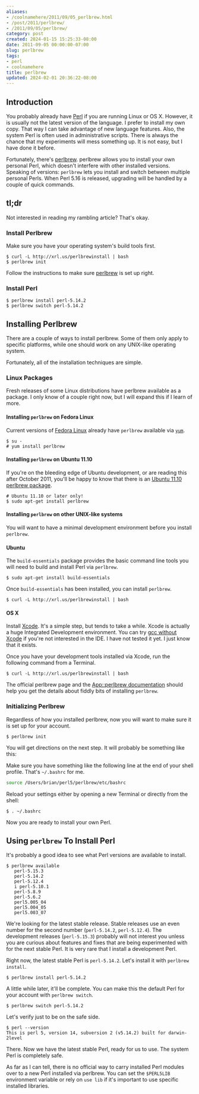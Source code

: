 ```yaml
---
aliases:
- /coolnamehere/2011/09/05_perlbrew.html
- /post/2011/perlbrew/
- /2011/09/05/perlbrew/
category: post
created: 2024-01-15 15:25:33-08:00
date: 2011-09-05 00:00:00-07:00
slug: perlbrew
tags:
- perl
- coolnamehere
title: perlbrew
updated: 2024-02-01 20:36:22-08:00
---
```


<!--more-->

## Introduction

You probably already have [Perl](../../../card/Perl.md) if you are running Linux or OS X. However, it is usually not the latest version of the language. I prefer to install my own copy. That way I can take advantage of new language  features. Also, the system Perl is often used in administrative scripts. There is always the chance that my experiments will mess something up. It is not easy, but I have done it before.

Fortunately, there's [perlbrew](https://perlbrew.pl/). perlbrew allows you to install your own personal Perl, which doesn't interfere with other installed versions. Speaking of versions: `perlbrew` lets you install and switch between multiple personal Perls. When Perl 5.16 is released, upgrading will be handled by a couple of quick commands.

<aside>
<h2>tl;dr</h2>
<p>Not interested in reading my rambling article? That's okay.</p>
<h3>Install Perlbrew</h3>
<p>Make sure you have your operating system's build tools first.</p>
<pre><code>$ curl -L http://xrl.us/perlbrewinstall | bash
$ perlbrew init
</code></pre>
<p>Follow the instructions to make sure <a href="https://perlbrew.pl/">perlbrew</a> is set up right.</p>
<h3>Install Perl</h3>
<pre><code>$ perlbrew install perl-5.14.2
$ perlbrew switch perl-5.14.2
</code></pre>
</aside>

## Installing Perlbrew

There are a couple of ways to install perlbrew. Some of them only
apply to specific platforms, while one should work on any UNIX-like
operating system.

Fortunately, all of the installation techniques are simple.

### Linux Packages

Fresh releases of some Linux distributions have perlbrew available as a package. I only know of a couple right now, but I will expand this if I learn of more.

#### Installing `perlbrew` on Fedora Linux

Current versions of [Fedora Linux](http://fedoraproject.org) already have `perlbrew` available via [`yum`](http://fedoraproject.org/wiki/Yum).

````
$ su -
# yum install perlbrew
````

#### Installing `perlbrew` on Ubuntu 11.10

If you're on the bleeding edge of Ubuntu development, or are reading  this after October 2011, you'll be happy to know that there is an [Ubuntu 11.10 perlbrew package](https://launchpad.net/ubuntu/oneiric/+package/perlbrew).

````
# Ubuntu 11.10 or later only!
$ sudo apt-get install perlbrew
````

#### Installing `perlbrew` on other UNIX-like systems

You will want to have a minimal development environment before you install `perlbrew`.

#### Ubuntu

The `build-essentials` package provides the basic command line tools you will need to build and install Perl via `perlbrew`.

````
$ sudo apt-get install build-essentials
````

Once `build-essentials` has been installed, you can install `perlbrew`.

````
$ curl -L http://xrl.us/perlbrewinstall | bash
````

#### OS X

Install [Xcode](https://developer.apple.com/xcode/). It's a simple step, but tends to take a while. Xcode is actually a huge Integrated Development environment. You can try [gcc without Xcode](https://github.com/sorin-ionescu/gcc-without-xcode) if you're not interested in the IDE. I have not tested it yet. I just know that it exists.

Once you have your development tools installed via Xcode, run the following command from a Terminal.

````
$ curl -L http://xrl.us/perlbrewinstall | bash
````

The official perlbrew page and the [App::perlbrew documentation](https://metacpan.org/module/App::perlbrew) should help you get the details about fiddly bits of installing `perlbrew`.

### Initializing Perlbrew

Regardless of how you installed perlbrew, now you will want to make sure it is set up for your account.

````
$ perlbrew init
````

You will get directions on the next step. It will probably be something like this:

Make sure you have something like the following line at the end of your  shell profile. That's `~/.bashrc` for me.

````bash
source /Users/brian/perl5/perlbrew/etc/bashrc
````

Reload your settings either by opening a new Terminal or directly from
the shell:

````
$ . ~/.bashrc
````

Now you are ready to install your own Perl.

## Using `perlbrew` To Install Perl

It's probably a good idea to see what Perl versions are available to  install.

````
$ perlbrew available
   perl-5.15.3
   perl-5.14.2
   perl-5.12.4
   i perl-5.10.1
   perl-5.8.9
   perl-5.6.2
   perl5.005_04
   perl5.004_05
   perl5.003_07
````

We're looking for the latest stable release. Stable releases use an even number for the second number (`perl-5.14.2`, `perl-5.12.4`). The development releases (`perl-5.15.3`) probably will not interest you unless you are curious about features and fixes that are being experimented with for the next stable Perl. It is very rare that I install a development Perl.

Right now, the latest stable Perl is `perl-5.14.2`. Let's install it with `perlbrew install`.

````
$ perlbrew install perl-5.14.2
````

A little while later, it'll be complete. You can make this the default Perl for your account with `perlbrew switch`.

````
$ perlbrew switch perl-5.14.2
````

Let's verify just to be on the safe side.

````
$ perl --version
This is perl 5, version 14, subversion 2 (v5.14.2) built for darwin-2level
````

There. Now we have the latest stable Perl, ready for us to use. The system Perl is completely safe.

As far as I can tell, there is no official way to carry installed Perl modules over to a new Perl installed via perlbrew. You can set the `$PERL5LIB` environment variable or rely on `use lib` if it's important to use specific installed libraries.